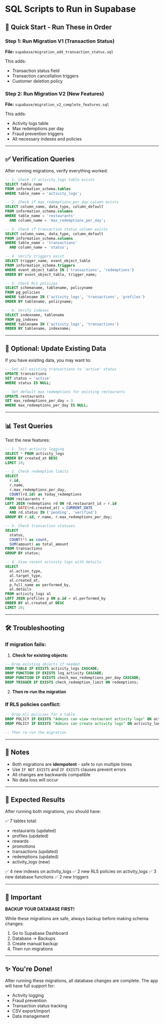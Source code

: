 # SQL Scripts to Run in Supabase

## 🚀 Quick Start - Run These in Order

### Step 1: Run Migration V1 (Transaction Status)
**File:** `supabase/migration_add_transaction_status.sql`

This adds:
- Transaction status field
- Transaction cancellation triggers
- Customer deletion policy

### Step 2: Run Migration V2 (New Features)
**File:** `supabase/migration_v2_complete_features.sql`

This adds:
- Activity logs table
- Max redemptions per day
- Fraud prevention triggers
- All necessary indexes and policies

---

## ✅ Verification Queries

After running migrations, verify everything worked:

```sql
-- 1. Check if activity_logs table exists
SELECT table_name 
FROM information_schema.tables 
WHERE table_name = 'activity_logs';

-- 2. Check if max_redemptions_per_day column exists
SELECT column_name, data_type, column_default
FROM information_schema.columns 
WHERE table_name = 'restaurants' 
  AND column_name = 'max_redemptions_per_day';

-- 3. Check if transaction status column exists
SELECT column_name, data_type, column_default
FROM information_schema.columns 
WHERE table_name = 'transactions' 
  AND column_name = 'status';

-- 4. Verify triggers exist
SELECT trigger_name, event_object_table
FROM information_schema.triggers 
WHERE event_object_table IN ('transactions', 'redemptions')
ORDER BY event_object_table, trigger_name;

-- 5. Check RLS policies
SELECT schemaname, tablename, policyname
FROM pg_policies
WHERE tablename IN ('activity_logs', 'transactions', 'profiles')
ORDER BY tablename, policyname;

-- 6. Verify indexes
SELECT indexname, tablename
FROM pg_indexes
WHERE tablename IN ('activity_logs', 'transactions')
ORDER BY tablename, indexname;
```

---

## 🔧 Optional: Update Existing Data

If you have existing data, you may want to:

```sql
-- Set all existing transactions to 'active' status
UPDATE transactions 
SET status = 'active' 
WHERE status IS NULL;

-- Set default max redemptions for existing restaurants
UPDATE restaurants 
SET max_redemptions_per_day = 3 
WHERE max_redemptions_per_day IS NULL;
```

---

## 📊 Test Queries

Test the new features:

```sql
-- 1. Test activity logging
SELECT * FROM activity_logs 
ORDER BY created_at DESC 
LIMIT 10;

-- 2. Check redemption limits
SELECT 
  r.id,
  r.name,
  r.max_redemptions_per_day,
  COUNT(rd.id) as today_redemptions
FROM restaurants r
LEFT JOIN redemptions rd ON rd.restaurant_id = r.id 
  AND DATE(rd.created_at) = CURRENT_DATE
  AND rd.status IN ('pending', 'verified')
GROUP BY r.id, r.name, r.max_redemptions_per_day;

-- 3. Check transaction statuses
SELECT 
  status,
  COUNT(*) as count,
  SUM(amount) as total_amount
FROM transactions
GROUP BY status;

-- 4. View recent activity logs with details
SELECT 
  al.action_type,
  al.target_type,
  al.created_at,
  p.full_name as performed_by,
  al.details
FROM activity_logs al
LEFT JOIN profiles p ON p.id = al.performed_by
ORDER BY al.created_at DESC
LIMIT 20;
```

---

## 🛠️ Troubleshooting

### If migration fails:

1. **Check for existing objects:**
```sql
-- Drop existing objects if needed
DROP TABLE IF EXISTS activity_logs CASCADE;
DROP FUNCTION IF EXISTS log_activity CASCADE;
DROP FUNCTION IF EXISTS check_max_redemptions_per_day CASCADE;
DROP TRIGGER IF EXISTS check_redemption_limit ON redemptions;
```

2. **Then re-run the migration**

### If RLS policies conflict:

```sql
-- Drop all policies for a table
DROP POLICY IF EXISTS "Admins can view restaurant activity logs" ON activity_logs;
DROP POLICY IF EXISTS "Admins can create activity logs" ON activity_logs;

-- Then re-run the migration
```

---

## 📝 Notes

- Both migrations are **idempotent** - safe to run multiple times
- Use `IF NOT EXISTS` and `IF EXISTS` clauses prevent errors
- All changes are backwards compatible
- No data loss will occur

---

## 🎯 Expected Results

After running both migrations, you should have:

✅ 7 tables total:
- restaurants (updated)
- profiles (updated)
- rewards
- promotions
- transactions (updated)
- redemptions (updated)
- activity_logs (new)

✅ 4 new indexes on activity_logs
✅ 2 new RLS policies on activity_logs
✅ 3 new database functions
✅ 2 new triggers

---

## 🚨 Important

**BACKUP YOUR DATABASE FIRST!**

While these migrations are safe, always backup before making schema changes:

1. Go to Supabase Dashboard
2. Database → Backups
3. Create manual backup
4. Then run migrations

---

## ✨ You're Done!

After running these migrations, all database changes are complete.
The app will have full support for:
- Activity logging
- Fraud prevention
- Transaction status tracking
- CSV export/import
- Data management
